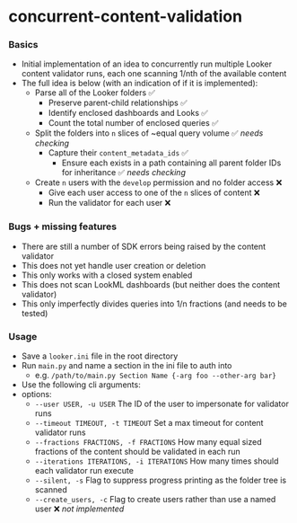 # concurrent-content-validation
### Basics
* Initial implementation of an idea to concurrently run multiple Looker content validator runs, each one scanning 1/nth of the available content
* The full idea is below (with an indication of if it is implemented):
  * Parse all of the Looker folders ✅
    * Preserve parent-child relationships ✅
    * Identify enclosed dashboards and Looks ✅ 
    * Count the total number of enclosed queries ✅
  * Split the folders into `n` slices of ~equal query volume ✅ _needs checking_
    * Capture their `content_metadata_ids`  ✅
        * Ensure each exists in a path containing all parent folder IDs for inheritance ✅ _needs checking_
  * Create `n` users with the `develop` permission and no folder access ❌
    * Give each user access to one of the `n` slices of content ❌
    * Run the validator for each user ❌

### Bugs + missing features
* There are still a number of SDK errors being raised by the content validator
* This does not yet handle user creation or deletion
* This only works with a closed system enabled
* This does not scan LookML dashboards (but neither does the content validator)
* This only imperfectly divides queries into 1/n fractions (and needs to be tested)

### Usage
* Save a `looker.ini` file in the root directory
* Run `main.py` and name a section in the ini file to auth into 
  * e.g. `/path/to/main.py Section Name {-arg foo --other-arg bar}`
* Use the following cli arguments:
* options:
  * `--user USER, -u USER`                    The ID of the user to impersonate for validator runs
  * `--timeout TIMEOUT, -t TIMEOUT`           Set a max timeout for content validator runs
  * `--fractions FRACTIONS, -f FRACTIONS`     How many equal sized fractions of the content should be validated in each run
  * `--iterations ITERATIONS, -i ITERATIONS`  How many times should each validator run execute
  * `--silent, -s`                            Flag to suppress progress printing as the folder tree is scanned
  * `--create_users, -c`                      Flag to create users rather than use a named user ❌ _not implemented_